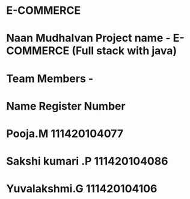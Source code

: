 # E-COMMERCE
# Naan Mudhalvan Project name - E-COMMERCE (Full stack with java)
# Team Members -
 #  Name                      Register Number
  # Pooja.M                   111420104077
  # Sakshi kumari .P          111420104086
  # Yuvalakshmi.G             111420104106
